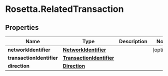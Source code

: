 # Rosetta.RelatedTransaction

## Properties

Name | Type | Description | Notes
------------ | ------------- | ------------- | -------------
**networkIdentifier** | [**NetworkIdentifier**](NetworkIdentifier.md) |  | [optional] 
**transactionIdentifier** | [**TransactionIdentifier**](TransactionIdentifier.md) |  | 
**direction** | [**Direction**](Direction.md) |  | 


